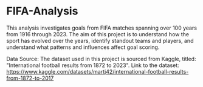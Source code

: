 # FIFA-Analysis

This analysis investigates goals from FIFA matches spanning over 100 years from 1916 through 2023. The aim of this project is to understand how the sport has evolved over the years, identify standout teams and players, and understand what patterns and influences affect goal scoring.

Data Source: The dataset used in this project is sourced from Kaggle, titled: "International football results from 1872 to 2023". Link to the dataset: https://www.kaggle.com/datasets/martj42/international-football-results-from-1872-to-2017
